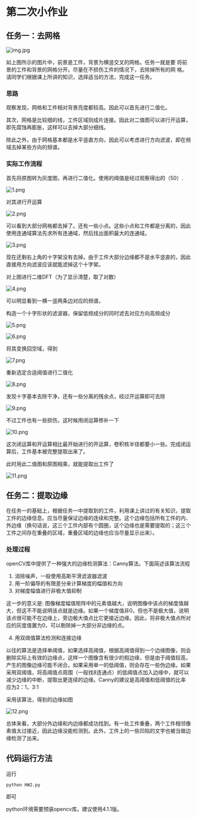 # 第二次小作业

## 任务一：去网格

![img.jpg](img.jpg)

如上图所示的图片中，前景是工件，背景为横竖交叉的网格。任务一就是要 将前景的工件和背景的网格分开。尽量在不损伤工件的情况下，去除掉所有的网 格。请同学们根据课上所讲的知识，选择适当的方法，完成这一任务。

### 思路

观察发现，网格和工件相对背景亮度都较高。因此可以首先进行二值化。

其次，网格是比较细的线，工件区域则成片连接。因此对二值图可以进行开运算，即先腐蚀再膨胀，这样可以去掉大部分细线。

除此之外，由于网格基本都是水平竖直方向，因此可以考虑进行方向滤波，即在频域去掉某些方向的频谱。

### 实际工作流程

首先将原图转为灰度图，再进行二值化。使用的阈值是经过观察得出的（50）.

![1.png](./tmp/1.png)

对其进行开运算

![2.png](./tmp/2.png)

可以看到大部分网格都去掉了。还有一些小点。这些小点和工件都是分离的，因此使用连通域算法先求所有连通域，然后找出面积最大的连通域。

![3.png](./tmp/3.png)

现在还剩右上角的十字架没有去掉。由于工件大部分边缘都不是水平竖直的，因此直接用方向滤波应该就能滤掉这个十字架。

对上图进行二维DFT（为了显示清楚，取了对数）

![4.png](./tmp/4.png)

可以明显看到一横一竖两条边对应的频谱。

构造一个十字形状的滤波器，保留低频成分的同时滤去对应方向高频成分

![5.png](./tmp/5.png)

![6.png](./tmp/6.png)

将其变换回空域，得到

![7.png](./tmp/7.png)

重新选定合适阈值进行二值化

![8.png](./tmp/8.png)

发现十字基本去除干净，还有一些分离的残余点，经过开运算即可去除

![9.png](./tmp/9.png)

不过工件也有一些损伤，这时候用闭运算修补一下

![10.png](./tmp/10.png)

这次闭运算和开运算相比最开始进行的开运算，卷积核半径都要小一些。完成闭运算后，工件基本被完整提取出来了。

此时用此二值图和原图相乘，就能提取出工件了

![11.png](./remove_grid.jpg)

## 任务二：提取边缘

在任务一的基础上，根据任务一中提取到的工件，利用课上讲过的有关知识，提取工件的边缘信息。应当尽量保证边缘的连续和完整。这个边缘包括所有工件的内、外边缘（换句话说，这三个工件内部有个圆圈，这个边缘也是需要提取的；这三个工件之间存在重叠的区域，重叠区域的边缘也应当尽量显示出来）。

### 处理过程

openCV库中提供了一种强大的边缘检测算法：Canny算法。下面简述该算法流程

1. 消除噪声，一般使用高斯平滑滤波器滤波
2. 用一阶偏导的有限差分来计算梯度的幅值和方向
3. 对梯度幅值进行非极大值抑制

这一步的意义是: 图像梯度幅值矩阵中的元素值越大，说明图像中该点的梯度值越大，但这不不能说明该点就是边缘。如果一个梯度值非0，但也不是极大值，说明该点很可能不在边缘上，旁边极大值点比它更接近边缘。因此，将非极大值点所对应的灰度值置为0，可以剔除掉一大部分非边缘的点。

4. 用双阈值算法检测和连接边缘

以往的算法是选择单阈值，如果选择高阈值，根据高阈值得到一个边缘图像，则会删除实际上有效的边缘点，这样一个图像含有很少的假边缘，但是由于阈值较高，产生的图像边缘可能不闭合。如果采用单一的低阈值，则会存在一些伪边缘。如果采用双阈值，将高阈值点周围（一般找8连通点）的低阈值点加入边缘中，就可以减少边缘的中断，提取出更连续的边缘。Canny的建议是高阈值和低阈值的比率应为2：1，3:1 

采用该算法，得到的边缘如图

![12.png](./edge.jpg)

总体来看，大部分外边缘和内边缘都成功找到。有一处工件重叠，两个工件相邻像素值太过接近，因此边缘没能检测到。此外，工件上的一些凹陷的文字也被当做边缘检测了出来。

## 代码运行方法

运行

    python HW2.py

即可

python环境需要预装opencv库。建议使用4.1.1版。
